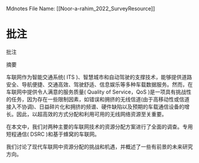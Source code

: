  Mdnotes File Name: [[Noor-a-rahim_2022_SurveyResource]]

# 批注

批注

摘要

车联网作为智能交通系统( ITS )、智慧城市和自动驾驶的支撑技术，能够提供道路安全、导航便捷、交通高效、驾驶舒适、信息娱乐等多种车载数据服务。然而，在车联网中提供令人满意的服务质量( Quality of Service，QoS )是一项具有挑战性的任务，因为存在一些限制因素，如错误和拥挤的无线信道(由于高移动性或信道接入不协调)、日益碎片化和拥挤的频谱、硬件缺陷以及预期的车载通信设备的增长。因此，以超高效的方式分配和利用可用的无线网络资源至关重要。

在本文中，我们对两种主要的车联网技术的资源分配方案进行了全面的调查。专用短程通信( DSRC )和基于蜂窝的车联网。

我们讨论了现代车联网中资源分配的挑战和机遇，并概述了一些有前景的未来研究方向。
